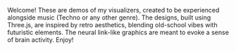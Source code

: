 Welcome! These are demos of my visualizers, created to be experienced alongside music (Techno or any other genre). The designs, built using Three.js, are inspired by retro aesthetics, blending old-school vibes with futuristic elements. The neural link-like graphics are meant to evoke a sense of brain activity. Enjoy!
